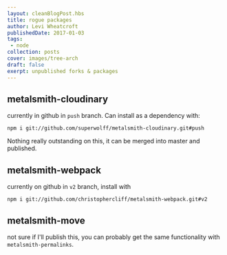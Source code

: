```yaml
---
layout: cleanBlogPost.hbs
title: rogue packages
author: Levi Wheatcroft
publishedDate: 2017-01-03
tags:
 - node
collection: posts
cover: images/tree-arch
draft: false
exerpt: unpublished forks & packages
---
```


## metalsmith-cloudinary

currently in github in `push` branch. Can install as a dependency with:

`npm i git://github.com/superwolff/metalsmith-cloudinary.git#push`

Nothing really outstanding on this, it can be merged into master and published.

## metalsmith-webpack

currently on github in `v2` branch, install with

`npm i git://github.com/christophercliff/metalsmith-webpack.git#v2`

## metalsmith-move

not sure if I'll publish this, you can probably get the same functionality with `metalsmith-permalinks`.
